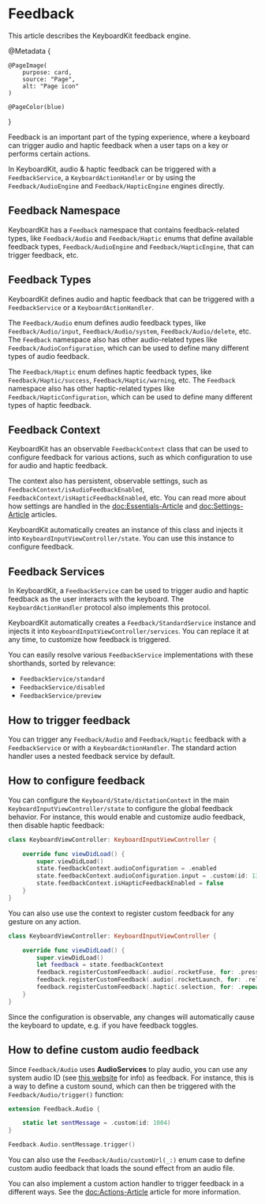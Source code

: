 # Feedback

This article describes the KeyboardKit feedback engine.

@Metadata {
    
    @PageImage(
        purpose: card,
        source: "Page",
        alt: "Page icon"
    )
    
    @PageColor(blue)
}

Feedback is an important part of the typing experience, where a keyboard can trigger audio and haptic feedback when a user taps on a key or performs certain actions.

In KeyboardKit, audio & haptic feedback can be triggered with a ``FeedbackService``, a ``KeyboardActionHandler`` or by using the ``Feedback/AudioEngine`` and ``Feedback/HapticEngine`` engines directly.



## Feedback Namespace

KeyboardKit has a ``Feedback`` namespace that contains feedback-related types, like ``Feedback/Audio`` and ``Feedback/Haptic`` enums that define available feedback types, ``Feedback/AudioEngine`` and ``Feedback/HapticEngine``, that can trigger feedback, etc. 



## Feedback Types

KeyboardKit defines audio and haptic feedback that can be triggered with a ``FeedbackService`` or a ``KeyboardActionHandler``.

The ``Feedback/Audio`` enum defines audio feedback types, like ``Feedback/Audio/input``, ``Feedback/Audio/system``, ``Feedback/Audio/delete``, etc. The ``Feedback`` namespace also has other audio-related types like ``Feedback/AudioConfiguration``, which can be used to define many different types of audio feedback.

The ``Feedback/Haptic`` enum defines haptic feedback types, like ``Feedback/Haptic/success``, ``Feedback/Haptic/warning``, etc. The ``Feedback`` namespace also has other haptic-related types like ``Feedback/HapticConfiguration``, which can be used to define many different types of haptic feedback.



## Feedback Context

KeyboardKit has an observable ``FeedbackContext`` class that can be used to configure feedback for various actions, such as which configuration to use for audio and haptic feedback. 

The context also has persistent, observable settings, such as  ``FeedbackContext/isAudioFeedbackEnabled``, ``FeedbackContext/isHapticFeedbackEnabled``, etc. You can read more about how settings are handled in the <doc:Essentials-Article> and <doc:Settings-Article> articles.

KeyboardKit automatically creates an instance of this class and injects it into ``KeyboardInputViewController/state``. You can use this instance to configure feedback.



## Feedback Services

In KeyboardKit, a ``FeedbackService`` can be used to trigger audio and haptic feedback as the user interacts with the keyboard. The ``KeyboardActionHandler`` protocol also implements this protocol.

KeyboardKit automatically creates a ``Feedback/StandardService``  instance and injects it into ``KeyboardInputViewController/services``. You can replace it at any time, to customize how feedback is triggered.

You can easily resolve various ``FeedbackService`` implementations with these shorthands, sorted by relevance:

* ``FeedbackService/standard``
* ``FeedbackService/disabled``
* ``FeedbackService/preview``



## How to trigger feedback

You can trigger any ``Feedback/Audio`` and ``Feedback/Haptic`` feedback with a ``FeedbackService`` or with a ``KeyboardActionHandler``. The standard action handler uses a nested feedback service by default.



## How to configure feedback

You can configure the ``Keyboard/State/dictationContext``  in the main ``KeyboardInputViewController/state`` to configure the global feedback behavior. For instance, this would enable and customize audio feedback, then disable haptic feedback:

```swift
class KeyboardViewController: KeyboardInputViewController {

    override func viewDidLoad() {
        super.viewDidLoad()
        state.feedbackContext.audioConfiguration = .enabled
        state.feedbackContext.audioConfiguration.input = .custom(id: 1329)
        state.feedbackContext.isHapticFeedbackEnabled = false
    }
}
```

You can also use use the context to register custom feedback for any gesture on any action.

```swift
class KeyboardViewController: KeyboardInputViewController {

    override func viewDidLoad() {
        super.viewDidLoad()
        let feedback = state.feedbackContext
        feedback.registerCustomFeedback(.audio(.rocketFuse, for: .press, on: .rocket))
        feedback.registerCustomFeedback(.audio(.rocketLaunch, for: .release, on: .rocket))
        feedback.registerCustomFeedback(.haptic(.selection, for: .repeat, on: .rocket))
    }
}
```

Since the configuration is observable, any changes will automatically cause the keyboard to update, e.g. if you have feedback toggles.



## How to define custom audio feedback

Since ``Feedback/Audio`` uses **AudioServices** to play audio, you can use any system audio ID (see [this website](https://iphonedev.wiki/index.php/AudioServices) for info) as feedback. For instance, this is a way to define a custom sound, which can then be triggered with the ``Feedback/Audio/trigger()`` function:

```swift
extension Feedback.Audio {

    static let sentMessage = .custom(id: 1004)
}

Feedback.Audio.sentMessage.trigger()
```

You can also use the ``Feedback/Audio/customUrl(_:)`` enum case to define custom audio feedback that loads the sound effect from an audio file.

You can also implement a custom action handler to trigger feedback in a different ways. See the <doc:Actions-Article> article for more information.
